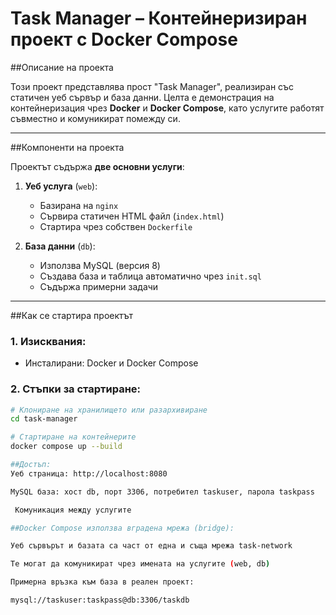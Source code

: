 # Task Manager – Контейнеризиран проект с Docker Compose

##Описание на проекта

Този проект представлява прост "Task Manager", реализиран със статичен уеб сървър и база данни. Целта е демонстрация на контейнеризация чрез **Docker** и **Docker Compose**, като услугите работят съвместно и комуникират помежду си.

---

##Компоненти на проекта

Проектът съдържа **две основни услуги**:

1. **Уеб услуга** (`web`):
   - Базирана на `nginx`
   - Сървира статичен HTML файл (`index.html`)
   - Стартира чрез собствен `Dockerfile`

2. **База данни** (`db`):
   - Използва MySQL (версия 8)
   - Създава база и таблица автоматично чрез `init.sql`
   - Съдържа примерни задачи

---
##Как се стартира проектът

### 1. Изисквания:
- Инсталирани: Docker и Docker Compose

### 2. Стъпки за стартиране:

```bash
# Клониране на хранилището или разархивиране
cd task-manager

# Стартиране на контейнерите
docker compose up --build

##Достъп:
Уеб страница: http://localhost:8080

MySQL база: хост db, порт 3306, потребител taskuser, парола taskpass

 Комуникация между услугите

##Docker Compose използва вградена мрежа (bridge):

Уеб сървърът и базата са част от една и съща мрежа task-network

Те могат да комуникират чрез имената на услугите (web, db)

Примерна връзка към база в реален проект:

mysql://taskuser:taskpass@db:3306/taskdb 
